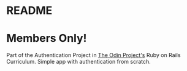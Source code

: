 # README

# Members Only!

Part of the Authentication Project in [The Odin Project's](https://www.theodinproject.com/courses/ruby-on-rails/lessons/authentication) Ruby on Rails Curriculum.
Simple app with authentication from scratch.
